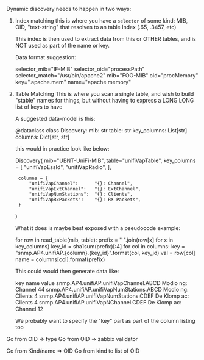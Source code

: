 
Dynamic discovery needs to happen in two ways:


1. Index matching
   this is where you have a `selector` of some kind:
        MIB, OID, "text-string" 
   that resolves to an table Index  (.65,  .3457, etc)

    This index is then used to extract data from this or OTHER tables, and is
    NOT used as part of the name or key.

    Data format suggestion:

    selector_mib="IF-MIB"   selector_oid="processPath"  selector_match="/usr/bin/apache2" mib="FOO-MIB" oid="procMemory"    key=".apache.mem"   name="apache memory"


2. Table Matching
    This is where you scan a single table, and wish to build "stable" names for
    things, but without having to express a LONG LONG list of keys to have
    
    A suggested data-model is this:

    @dataclass
    class Discovery:
        mib: str
        table: str
        key_columns: List[str]
        columns: Dict[str, str]

    this would in practice look like below:

    Discovery(
        mib="UBNT-UniFi-MIB",
        table="unifiVapTable",
        key_columns = [
            "unifiVapEssId",
            "unifiVapRadio",
        ],

        columns = {
            "unifiVapChannel":      "{}: Channel",
            "unifiVapExtChannel":   "{}: ExtChannel",
            "unifiVapNumStations":  "{}: Clients",
            "unifiVapRxPackets":    "{}: RX Packets",
        }
    )

    What it does is maybe best exposed with a pseudocode example:
    

    for row in read_table(mib, table):
        prefix = " ".join(row[x] for x in key_columns)
        key_id = sha1sum(prefix)[:4]
        for col in columns:
           key = "snmp.AP4.unifiAP.{column}.{key_id}".format(col, key_id)
           val = row[col]
           name = columns[col].format(prefix)

    
    This could would then generate data like:

    key                                         name                    value
    snmp.AP4.unifiAP.unifiVapChannel.ABCD       Modio ng: Channel       44
    snmp.AP4.unifiAP.unifiVapNumStations.ABCD   Modio ng: Clients       4
    snmp.AP4.unifiAP.unifiVapNumStations.CDEF   De Klomp ac: Clients    4
    snmp.AP4.unifiAP.unifiVapNChannel.CDEF      De Klomp ac: Channel    12


    We probably want to specify the "key" part  as part of the column listing
    too


    


Go from OID => type
Go from OID => zabbix validator

Go from Kind/name => OID
Go from kind to list of OID
